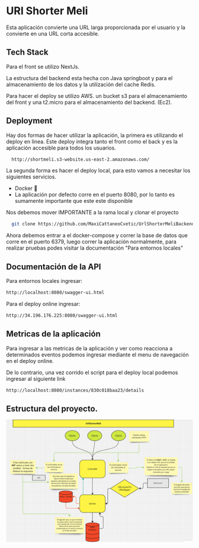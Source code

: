 
# URl Shorter Meli

Esta aplicación convierte una URL larga proporcionada por el usuario y la convierte en una URL corta accesible.




## Tech Stack

Para el front se utilizo NextJs. 

La estructura del backend esta hecha con Java springboot y para el almacenamiento de los datos y la utilización del cache Redis.

Para hacer el deploy se utilizo AWS. un bucket s3 para el almacenamiento del front y una t2.micro para el almacenamiento del backend. (Ec2).





## Deployment

Hay dos formas de hacer utilizar la aplicación, la primera es utilizando el deploy en linea. Este deploy integra tanto el front como el back y es la aplicación accesible para todos los usuarios.

```bash
  http://shortmeli.s3-website.us-east-2.amazonaws.com/
```
La segunda forma es hacer el deploy local, para esto vamos a necesitar los siguientes servicios.

- Docker 🐳
- La aplicación por defecto corre en el puerto 8080, por lo tanto es sumamente importante que este este disponible

Nos debemos mover IMPORTANTE a la rama local y clonar el proyecto
```bash  
  git clone https://github.com/MaxiCattaneoCvetic/UrlShorterMeliBackend.git
```
Ahora debemos entrar a el docker-compose y correr la base de datos que corre en el puerto 6379, luego correr la aplicación normalmente, para realizar pruebas podes visitar la documentación "Para entornos locales"

## Documentación de la API

Para entornos locales ingresar:
```bash  
http://localhost:8080/swagger-ui.html
```

Para el deploy online ingresar:
```bash  
http://34.196.176.225:8080/swagger-ui.html
```

## Metricas de la aplicación

Para ingresar a las metricas de la aplicación y ver como reacciona a determinados eventos podemos ingresar mediante el menu de navegación en el deploy online. 

De lo contrario, una vez corrido el script para el deploy local podemos ingresar al siguiente link

```bash  
http://localhost:8080/instances/830c018baa23/details
```

## Estructura del proyecto.
![image](https://github.com/MaxiCattaneoCvetic/UrlShorterMeliBackend/blob/main/Estructura%20general.jpg)
